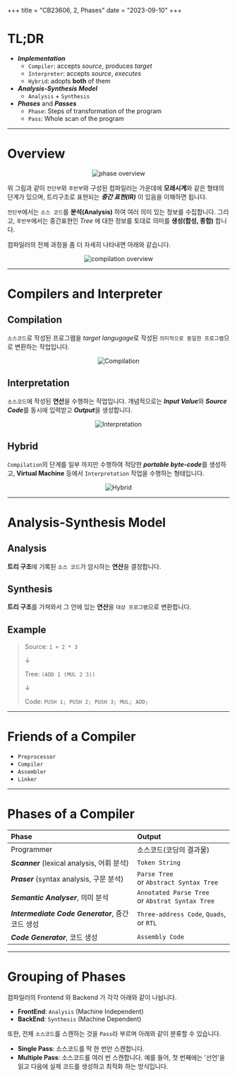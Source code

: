 +++
title = "CB23606, 2, Phases"
date = "2023-09-10"
+++

# TL;DR
- ***Implementation***
    - `Compiler`: accepts *source*, produces *target*
    - `Interpreter`: accepts *source*, *executes*
    - `Hybrid`: adopts **both** of them
- ***Analysis-Synthesis Model*** 
    - `Analysis` + `Synthesis`
- ***Phases*** and ***Passes***
    - `Phase`: Steps of transformation of the program
    - `Pass`: Whole scan of the program

---

# Overview

<center>
<img alt="phase overview" src="../../Class/CB23606_Compiler/2_1.png" />
</center>

위 그림과 같이 `전단부`와 `후반부`와 구성된 컴파일러는 가운데에 **모래시계**와 같은 형태의 단계가 있으며, 트리구조로 표현되는 ***중간 표현(IR)*** 이 있음을 이해하면 됩니다.

`전단부`에서는 `소스 코드`를 **분석(Analysis)** 하여 여러 의미 있는 정보를 수집합니다.
그리고, `후반부`에서는 중간표현인 *Tree* 에 대한 정보를 토대로 의미를 **생성(합성, 종합)** 합니다. 

컴파일러의 전체 과정을 좀 더 자세히 나타내면 아래와 같습니다.

<center>
<img alt="compilation overview" src="../../Class/CB23606_Compiler/2_2.png" />
</center>

---

# Compilers and Interpreter
## Compilation

`소스코드`로 작성된 프로그램을 *target langugage*로 작성된 `의미적으로 동일한 프로그램`으로 변환하는 작업입니다.

<center>
<img alt="Compilation" src="../../Class/CB23606_Compiler/2_3.png" />
</center>

## Interpretation

`소스코드`에 작성된 **연산**을 수행하는 작업입니다. 개념적으로는 ***Input Value***와 ***Source Code***를 동시에 입력받고 ***Output***을 생성합니다.

<center>
<img alt="Interpretation" src="../../Class/CB23606_Compiler/2_4.png" />
</center>

## Hybrid

`Compilation`의 단계를 일부 까지만 수행하여 적당한 ***portable byte-code***를 생성하고, **Virtual Machine** 등에서 `Interpretation` 작업을 수행하는 형태입니다.

<center>
<img alt="Hybrid" src="../../Class/CB23606_Compiler/2_5.png" />
</center>

---

# Analysis-Synthesis Model
## Analysis
**트리 구조**에 기록된 `소스 코드`가 암시하는 **연산**을 결정합니다.

## Synthesis
**트리 구조**를 가져와서 그 안에 있는 **연산**을 `대상 프로그램`으로 변환합니다.

## Example
> Source: `1 + 2 * 3`
> 
>  ↓
> 
> Tree: `(ADD 1 (MUL 2 3))`
> 
>  ↓ 
> 
> Code: `PUSH 1; PUSH 2; PUSH 3; MUL; ADD;`

---

# Friends of a Compiler
- `Preprocessor`
- `Compiler`
- `Assembler`
- `Linker`

---

# Phases of a Compiler

<center>

| Phase | Output |
| :--- | :--- |
| Programmer | 소스코드(코딩의  결과물)|
| ***Scanner*** (lexical analysis, 어휘 분석) | `Token String` |
| ***Praser*** (syntax analysis, 구문 분석) | `Parse Tree` <br /> or `Abstract Syntax Tree` |
| ***Semantic Analyser***, 의미 분석 | `Annotated Parse Tree` <br /> or  `Abstrat Syntax Tree` |
| ***Intermediate Code Generator***, 중간 코드 생성 | `Three-address Code`, `Quads`, or `RTL` |
| ***Code Generator***, 코드 생성 | `Assembly Code` |

</center>

---

# Grouping of Phases
컴파일러의 Frontend 와 Backend 가 각각 아래와 같이 나뉩니다.
- **FrontEnd**: `Analysis` (Machine Independent)
- **BackEnd**: `Synthesis` (Machine Dependent)

또한, 전체 `소스코드`를 스캔하는 것을 `Pass`라 부르며 아래와 같이 분류할 수 있습니다.
- **Single Pass**: 소스코드를 딱 한 번만 스캔합니다.
- **Multiple Pass**: 소스코드를 여러  번 스캔합니다.  예를 들어, 첫 번째에는 '선언'을 읽고 다음에 실제 코드를 생성하고 최적화 하는 방식입니다.
